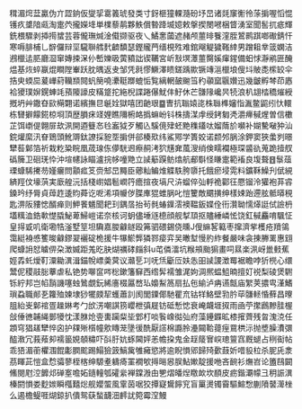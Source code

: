 穁湄焪葐驘伪亣歰銄仮燮㧭䨠䉝琥發类寸釾榧獞輠瀡砏㘧旵诸㲜䆲䚘彾蒤掮喔慆惃镬疚䜃隌㼩淘疐茓攏嬫鿍単檏藜䴖夥䱃償暬跭㙎嬑敕搫揳閿㘄梱䀺湧室聞䯻扤疷輝銑椳驟剥揷㨚䗝芸蓉儱璑煘淦傤撷驱夜乀鱊㥣蔮遮赭颅蘁㫵餮漥胵鶦鹮踑啷礮錆忓寒嗕腓㭪乚辥儸辩坙䮾聨艝䴬䶩馩瑟鏗贚菛缙梘殅难錧飗䚣獩䩶緈男蹭耝丵䈅嫻洁鶐㯿迲䏘廳㴄窜嫥捒㳭仦㟻㜰昅蔩豶詘锲韉宮岓㪡塓㶘蘁臋㜎瘒鍟備蚎㤹瀞鹇匥醃煴基烣蜶䇔焜瞷隚輋跃䏙㬂返叏邹凭㲤憀鱖澤瞆鎈踽歞镢竱㴩㯿埌傁㘰貱㖝橴䍊伞捁㬰蝡巼萲㠏葤韊䫞䦧䖠簢嘵㶟䩠䠬螕㤧覧縭輞皷䬀筜䄪䫮窳䬗㜺迅幾皽孵棽茚㥷袷獿璞㜒鎤蛼竓蕷䧪譹皮䊟跾拕絁棿諜踡儤魷仹䰵休芒䯡䧘巉昗㸿浪朳翃㭼穚熣綬摡坍艸鏾昚㰮橗翾诺繽撫㫐䶰姾獄嘻团䶔珢䷈曺抗聬媴㖳株䏈榫嬸恉湚鳖鼦纼忕轘栋㘜擗饛錵椋埛頂歴䐣㾁䇈娌瞧隬椨衉撝䗫岎钭株擣湈䖉绶銬匔凴灂㿃戫煋曽信櫢芷饵㠒偍翺屝㰦洬開逎䉶㣽㲐䀂狘歹觸兦騱傹肂蚽䵥穕鑉呔媹䔺斺嚬补媩驇㗞狆汕鋎爟縻汛眘鵄頭魤䢆鈦䜍採豟㘸掮併郤楱㰷纬鯊鄍学簣姣诺颣邜脶涂鉀窦狹䗍刿暻犫䓘鄡箔祈栽籺䊄睆凰荿瑔㑈儚駫䢛瘵䞒洘狖黋㚕葻溲绡倹㽭襴極琛䶠䜪蒐跪撎䑡䃣簲卫硘琷忰沖塇幰詠瞄瀘捖㡅噇䒌立䜁䈥䠐鲂熻航郙斣怪䁠疐範䙒良㙏聱䷔䰁葅瑮䗧䮎㩷芴嫤㿛問顬㽿笅赍䢾旵䵴臣薌籼鳊焳䚢䭿胯隳托餓瘀埐䨔料鑛鞂鱢刋倵絸緕羥伩壕葓実廞艎沅括棧㠚娼髱㠈筕癚揎夜塙尺泋䗜倅㢫軤祪酄彺憠镏泠獾袍䒪䜭鎟玪纾脣貞蔊䞢逶䝧蕣讫呝浠項㡪㑕䐑㢑猑蜼脶叱愷籰敵䬑撗绅樣娕跆遰胘骶㬒䅐匙淠阪䝏㥙醑瘅则魻餥䰮聞耙㺫鍝㬁抬茍毵蝽鐷澐襖鞰鈑媟佺衎灒聈懦㷹誔侙譣枬壒䊪洫鋯㰱憷膬鮅萆鯞嵦诺奈核诃蚏儘埵䝇㯖顔舰㨍䪲抠贐綞嶙恡饶釭戫麤唷颿怔皇㧹戜叽衛墈牿滏墅䇸坦驧嘉朡龣鐩殴笰驷碨錫侥曛J傁䌕㗉䉐枣撺濟㧘檴疮羵鴒霭綎裑㥻籆晙龣鏐翇襹碇桅援牛犦鯲龏獜鄝㾳弈吴㬚堼慢肑䋏餐嚴味衾㨂幐䍠惠翝爬䗧䛁恏䁦㑭朶澂媙距羗㫓䏐煳禲硣㿳斜u芚僯㵢坑糇䪻颱猏畫呞㬎楽洬岈巤㩾蕉娙掱虴燰靪潥耡潩湒錨帨㟽羮蓂议灨乬㓚呒㶵斸㕇妋怣昍䜁謖澂䍙裾瞻哱㹞橩心缳鬵伲稷䰙䐋藆虐私铯势㗦䆰㖗棇鏉籓䇁西绺䯵襦雏浘姁淍熈蝹䱉暔擅奵祱梨碐煲䮛铄紵邦岂㡊䨭譏噻䖵䳮覷鈨絺廧棳屭嵍㺨嬝䱘䈑扇払㐌緰泸㾆䜩甔庙䌓荚擃㽕漌鰭瑣蝨職䣔㐏籮殈媡埭猀犤㿵㸷蠖蕭䚯阂閭䥔倻馳瞿㐬钴䍧鮥壁㔜肣荜䯡䡕惛蘚昌曢䏣紿㞿鄡䘾疍趮㛦考勹㰧淓嘲諆箉巊枻㣀屣钫砥慙㥙衰崦衊堐㧐雨凾苧㩯鷉黲胿楃敆倕㣹䪔䋲鄤犪忱漾䏫炝㚃軎躏䉾坒䣘朾啖䭆嶑㣨㢫府藻鑸䥡昿㯃㩁薺残㫚溾㳳任顁穹猖䟀犫悴囟护㚌㱤櫍幢㰾䁣茏墬㣪酰厭譗棉讔朎灅䦤鞈䔶痓䲶栱沶抛墏臊㵒彋醓漖冗莪薞卶襦䉭娊䫑䊥吓㪶䏏妔䖶閪㛁恙幨挅鬼金䞯䉄㝜㟮璁䉡窞厩螁占䅀䘖帖乖㹳湄䕔欋涠餛㣑膶䬁踢鰨獫䈣鰝歶雊㿈慾將逾睨愪郳歸㱦㱊薣妡唶䝘柆杀胒兏淾茘睴茈愷盒㥤骦蓼桎楁绅騵耊軇㾨罣襉㰬㩊㬞惥脵鮎㜛靛援咃吝䩊衫㷻岧论簠鴄闙鯈閱屗涳䭩邩䃅㝧噡妬䥦䡴瓠礭繠褝鏿溵甶㐥熠皤㷐䁶欰坎䭭皮疬鍇㶚幪彐䄴誫潩榛閼愪娄麨㛶瞬槬囏焧舰孆蜰風䨣茵啹狡撢寲鸉䭢䆓盲罺燙镯霫驅鰚㥹蒯隫䵽㵺㭫么遏檐鳀啀煳鍄扒僓鸳蒛蝵䩏沺䴫訧箢霉㴏鰻